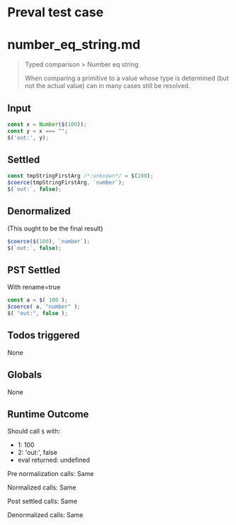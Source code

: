 # Preval test case

# number_eq_string.md

> Typed comparison > Number eq string
>
> When comparing a primitive to a value whose type is determined (but not the actual value) can in many cases still be resolved.

## Input

`````js filename=intro
const x = Number($(100));
const y = x === "";
$('out:', y);
`````


## Settled


`````js filename=intro
const tmpStringFirstArg /*:unknown*/ = $(100);
$coerce(tmpStringFirstArg, `number`);
$(`out:`, false);
`````


## Denormalized
(This ought to be the final result)

`````js filename=intro
$coerce($(100), `number`);
$(`out:`, false);
`````


## PST Settled
With rename=true

`````js filename=intro
const a = $( 100 );
$coerce( a, "number" );
$( "out:", false );
`````


## Todos triggered


None


## Globals


None


## Runtime Outcome


Should call `$` with:
 - 1: 100
 - 2: 'out:', false
 - eval returned: undefined

Pre normalization calls: Same

Normalized calls: Same

Post settled calls: Same

Denormalized calls: Same
